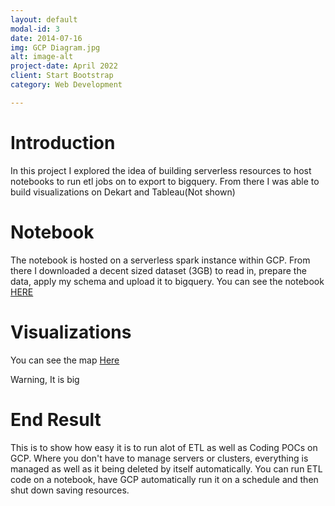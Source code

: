```yaml
---
layout: default
modal-id: 3
date: 2014-07-16
img: GCP Diagram.jpg
alt: image-alt
project-date: April 2022
client: Start Bootstrap
category: Web Development

---
```

# Introduction

In this project I explored the idea of building serverless resources to host notebooks to run etl jobs on to export to bigquery.
From there I was able to build visualizations on Dekart and Tableau(Not shown)

# Notebook 
The notebook is hosted on a serverless spark instance within GCP. From there I downloaded a decent sized dataset (3GB) to read in, prepare the data, apply my schema and upload it to bigquery. You can see the notebook [HERE](https://github.com/Nicholasphom/Nicholasphom.github.io/blob/main/PortfolioCode/Project4/US_Acc_Spark.ipynb)
 

# Visualizations 

You can see the map [Here](../img/portfolio/Accidents.html)

Warning, It is big


# End Result


This is to show how easy it is to run alot of ETL as well as Coding POCs on GCP. Where you don't have to manage servers or clusters, everything is managed as well as it being deleted by itself automatically. You can run ETL code on a notebook, have GCP automatically run it on a schedule and then shut down saving resources.
